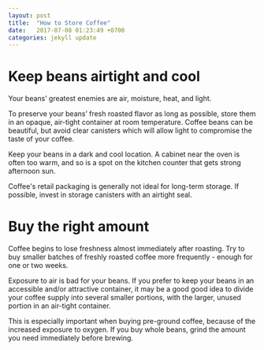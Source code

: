 ```yaml
---
layout: post
title:  "How to Store Coffee"
date:   2017-07-08 01:23:49 +0700
categories: jekyll update
---
```

# Keep beans airtight and cool

Your beans’ greatest enemies are air, moisture, heat, and light.

To preserve your beans’ fresh roasted flavor as long as possible, store them in an opaque, air-tight container at room temperature. Coffee beans can be beautiful, but avoid clear canisters which will allow light to compromise the taste of your coffee. 

Keep your beans in a dark and cool location. A cabinet near the oven is often too warm, and so is a spot on the kitchen counter that gets strong afternoon sun.

Coffee's retail packaging is generally not ideal for long-term storage. If possible, invest in storage canisters with an airtight seal.

# Buy the right amount

Coffee begins to lose freshness almost immediately after roasting. Try to buy smaller batches of freshly roasted coffee more frequently - enough for one or two weeks. 

Exposure to air is bad for your beans. If you prefer to keep your beans in an accessible and/or attractive container, it may be a good good idea to divide your coffee supply into several smaller portions, with the larger, unused portion in an air-tight container.

This is especially important when buying pre-ground coffee, because of the increased exposure to oxygen. If you buy whole beans, grind the amount you need immediately before brewing. 